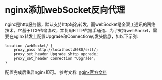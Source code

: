# nginx添加webSocket反向代理

nginx是http服务器，默认支持http域名转发。而webSocket是全双工通讯的网络技术。它基于TCP传输协议，并复用HTTP的握手通道。为了支持webSocket，需要在nginx转发上配置Upgrade和Connection转发头信息，如以下示例:
```
location /webSocket/ {
    proxy_pass http://localhost:8080/sell/;
    proxy_set_header Upgrade $http_upgrade;
    proxy_set_header Connection "Upgrade";
}
```
配置完成后重启nginx即可。
参考文档: [nginx官方文档](https://www.nginx.com/blog/websocket-nginx)

